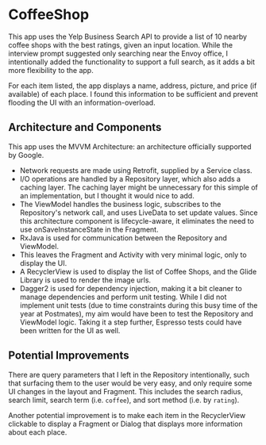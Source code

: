 # CoffeeShop

This app uses the Yelp Business Search API to provide a list of 10 nearby coffee shops with the best ratings, given an input location. While the interview prompt suggested only searching near the Envoy office, I intentionally added the functionality to support a full search, as it adds a bit more flexibility to the app.

For each item listed, the app displays a name, address, picture, and price (if available) of each place. I found this information to be sufficient and prevent flooding the UI with an information-overload.

## Architecture and Components

This app uses the MVVM Architecture: an architecture officially supported by Google. 

- Network requests are made using Retrofit, supplied by a Service class. 
- I/O operations are handled by a Repository layer, which also adds a caching layer. The caching layer might be unnecessary for this simple of an implementation, but I thought it would nice to add. 
- The ViewModel handles the business logic, subscribes to the Repository's network call, and uses LiveData to set update values. Since this architecture component is lifecycle-aware, it eliminates the need to use onSaveInstanceState in the Fragment. 
- RxJava is used for communication between the Repository and ViewModel.
- This leaves the Fragment and Activity with very minimal logic, only to display the UI.
- A RecyclerView is used to display the list of Coffee Shops, and the Glide Library is used to render the image urls.
- Dagger2 is used for dependency injection, making it a bit cleaner to manage dependencies and perform unit testing. While I did not implement unit tests (due to time constraints during this busy time of the year at Postmates), my aim would have been to test the Repository and ViewModel logic. Taking it a step further, Espresso tests could have been written for the UI as well.

## Potential Improvements

There are query parameters that I left in the Repository intentionally, such that surfacing them to the user would be very easy, and only require some UI changes in the layout and Fragment. This includes the search radius, search limit, search term (i.e. `coffee`), and sort method (i.e. by `rating`).

Another potential improvement is to make each item in the RecyclerView clickable to display a Fragment or Dialog that displays more information about each place.
